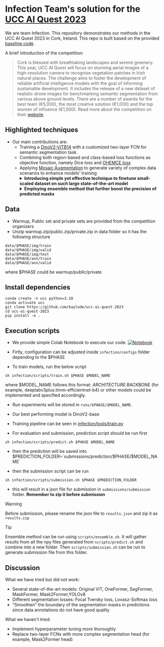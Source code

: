 # Infection Team's solution for the [UCC AI Quest 2023](https://challenges.ai/ucc-ai-quest-2023)

We are team Infection. This repository demonstrates our methods in the UCC AI Quest 2023 in Cork, Ireland. This repo is built based on the provided [baseline code](https://github.com/ReML-AI/ucc-ai-quest-baseline).

A brief introduction of the competition:
> Cork is blessed with breathtaking landscapes and serene greenery. This year, UCC AI Quest will focus on stunning aerial images of a high-resolution camera to recognise vegetation patches in Irish natural places. The challenge aims to foster the development of reliable artificial intelligence models with the goal of informing sustainable development. It includes the release of a new dataset of realistic drone images for benchmarking semantic segmentation from various above ground levels. There are a number of awards for the best team (€5,000), the most creative solution (€1,000) and the top women of influence (€1,000). Read more about the competition on their [website](https://challenges.ai/ucc-ai-quest-2023).

## Highlighted techniques 

- Our main contributions are:
  - Training a [DinoV2-ViTB14](https://github.com/NielsRogge/Transformers-Tutorials/blob/master/DINOv2/Train_a_linear_classifier_on_top_of_DINOv2_for_semantic_segmentation.ipynb) with a customized two-layer FCN for semantic segmentation task.
  - Combining both region-based and class-based loss functions as objective function, namely Dice loss and [OHEMCE loss](https://paperswithcode.com/method/ohem)
  - Applying [Mosaic Augmentation](https://medium.com/mlearning-ai/yolox-explanation-mosaic-and-mixup-for-data-augmentation-3839465a3adf) to generate variety of complex data scenarios to enhance models' training
     <details close>
     <summary><strong>Introducing simple yet effective technique to finetune small-scaled dataset on such large state-of-the-art model</strong></summary>
     <p align="justify">
        <ol>
          <li>Freeze the encoder backbone layers, only train/fine-tune the segmentation head/decoder layers.</li>
          <li>Unfreeze all the layers of the network, fine-tune the whole model with 10 times smaller learning rate</li>
        </ol>
     </p>
    </details>
    <details close>
     <summary><strong>Employing ensemble method that further boost the precision of predicted masks</strong></summary>
     <p align="justify">
       We choose top 5 models that have highest metric score on our validation set:
        <ul>
          <li> two deeplabv3+ (efficientnet B4&B5) </li>
          <li> one unet++ (efficientnet B4).</li>
          <li> two dinov2-base </li>
        </ul>
      We gathered all the probability masks predicted by the models and average them to get the final segmentation mask for the private set
     </p>
    </details>


## Data

- Warmup, Public set and private sets are provided from the competition organizers
- Unzip warmup.zip/public.zip/private.zip in data folder so it has the following structure

```
data/$PHASE/img/train
data/$PHASE/img/valid
data/$PHASE/img/test
data/$PHASE/ann/train
data/$PHASE/ann/valid
```
where $PHASE could be warmup/public/private

## Install dependencies
```
conda create -n ucc python=3.10
conda activate ucc
git clone https://github.com/kaylode/ucc-ai-quest-2023
cd ucc-ai-quest-2023
pip install -e .
```

## Execution scripts

- We provide simple Colab Notebook to execute our code. [![Notebook](https://colab.research.google.com/assets/colab-badge.svg)](https://colab.research.google.com/drive/1OiTAt0y2GJjcXsYt1zs98PbiTlgV3LEn?usp=sharing)

- Firtly, configuration can be adjusted inside `infection/configs` folder depending to the $PHASE
- To train models, run the below script
```
sh infection/scripts/train.sh $PHASE $MODEL_NAME
```
where $MODEL_NAME follows this format: $ARCHITECTURE.$BACKBONE (for example, deeplabv3plus.timm-efficientnet-b4) or other models could be implemented and specified accordingly. 
- Run experiments will be stored in `runs/$PHASE/$MODEL_NAME`.
- Our best performing model is DinoV2-base

- Training pipeline can be seen in [infection/tools/train.py](./infection/tools/train.py)


- For evaluation and submission, prediction script should be run first
```
sh infection/scripts/predict.sh $PHASE $MODEL_NAME
```
- then the prediction will be saved into $PREDICTION_FOLDER=`submissions/prediction/$PHASE/$MODEL_NAME`

- then the submission script can be run
```
sh infection/scripts/submission.sh $PHASE $PREDICTION_FOLDER
```
- this will result in a json file for submission in `submissions/submission` folder. **Remember to zip it before submission**

> [!WARNING]
> Before submission, please rename the json file to `results.json` and zip it as `results.zip`

> [!TIP]
> Ensemble method can be run using `scripts/ensemble.sh`. It will gather results from all the npy files generated from `scripts/predict.sh` and combine into a new folder. Then `scripts/submission.sh` can be run to generate submission file from this folder.


## Discussion

What we have tried but did not work:
  - Several state-of-the-art models: Original ViT, OneFormer, SegFormer, MaskFormer, Mask2Former,YOLOv8
  - Different segmentation losses: Focal Tversky loss, Lovasz-Softmax loss
  - “Smoothen” the boundary of the segmentation masks in predictions since data annotations do not have good quality

What we haven't tried:
  - Implement hyperparameter tuning more thoroughly
  - Replace two-layer FCNs with more complex segmentation head (for example, Mask2Former head)
